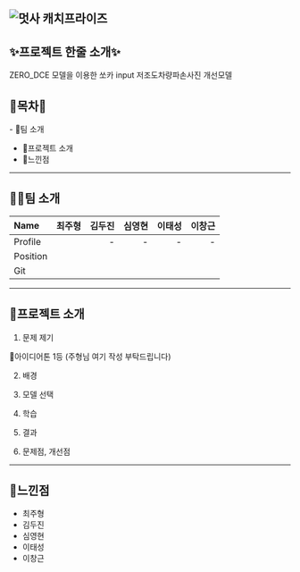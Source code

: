 ![멋사 캐치프라이즈](https://user-images.githubusercontent.com/66891085/148351155-642ec56e-4843-4e85-8f37-a5c973e55eb8.png)
--------------------------------------------------------------------------
## ✨프로젝트 한줄 소개✨

ZERO_DCE 모델을 이용한 쏘카 input 저조도차량파손사진 개선모델

## 🎁목차🎁

‍- 🤽‍팀 소개
- 🍕프로젝트 소개
- 🎋느낀점

--------------------------------------------------------------------------
## 🤽‍♂️팀 소개

|Name|최주형|김두진|심영현|이태성|이창근|
|:---|:---:|---:|---:|---:|---:|
|Profile||-|-|-|-|
|Position|||
|Git|||

--------------------------------------------------------------------------
## 🍕프로젝트 소개

1. 문제 제기

  🥇아이디어톤 1등
(주형님 여기 작성 부탁드립니다)

2. 배경

3. 모델 선택

4. 학습

5. 결과

6. 문제점, 개선점
--------------------------------------------------------------------------
## 🎋느낀점

- 최주형
- 김두진
- 심영현
- 이태성
- 이창근
